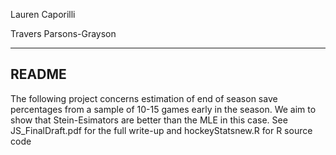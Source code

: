 Lauren Caporilli 

Travers Parsons-Grayson
 
------
README
------

        
The following project concerns estimation of end of season save percentages from a sample of 10-15 games early in the season. We aim to show that Stein-Esimators are better than the MLE in this case. See JS_FinalDraft.pdf for the full write-up and hockeyStatsnew.R for R source code
